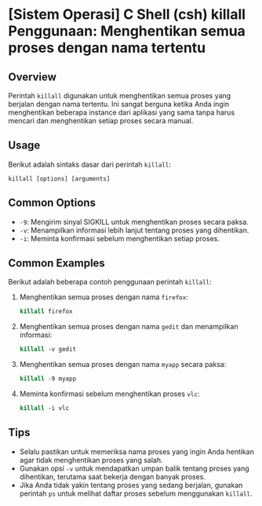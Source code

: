 # [Sistem Operasi] C Shell (csh) killall Penggunaan: Menghentikan semua proses dengan nama tertentu

## Overview
Perintah `killall` digunakan untuk menghentikan semua proses yang berjalan dengan nama tertentu. Ini sangat berguna ketika Anda ingin menghentikan beberapa instance dari aplikasi yang sama tanpa harus mencari dan menghentikan setiap proses secara manual.

## Usage
Berikut adalah sintaks dasar dari perintah `killall`:

```
killall [options] [arguments]
```

## Common Options
- `-9`: Mengirim sinyal SIGKILL untuk menghentikan proses secara paksa.
- `-v`: Menampilkan informasi lebih lanjut tentang proses yang dihentikan.
- `-i`: Meminta konfirmasi sebelum menghentikan setiap proses.

## Common Examples
Berikut adalah beberapa contoh penggunaan perintah `killall`:

1. Menghentikan semua proses dengan nama `firefox`:
   ```csh
   killall firefox
   ```

2. Menghentikan semua proses dengan nama `gedit` dan menampilkan informasi:
   ```csh
   killall -v gedit
   ```

3. Menghentikan semua proses dengan nama `myapp` secara paksa:
   ```csh
   killall -9 myapp
   ```

4. Meminta konfirmasi sebelum menghentikan proses `vlc`:
   ```csh
   killall -i vlc
   ```

## Tips
- Selalu pastikan untuk memeriksa nama proses yang ingin Anda hentikan agar tidak menghentikan proses yang salah.
- Gunakan opsi `-v` untuk mendapatkan umpan balik tentang proses yang dihentikan, terutama saat bekerja dengan banyak proses.
- Jika Anda tidak yakin tentang proses yang sedang berjalan, gunakan perintah `ps` untuk melihat daftar proses sebelum menggunakan `killall`.